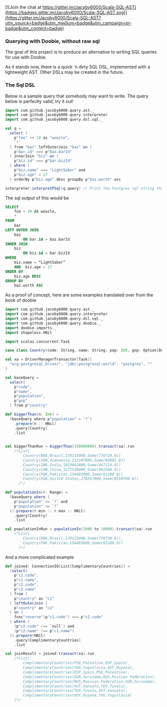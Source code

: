

[![Join the chat at https://gitter.im/Jacoby6000/Scala-SQL-AST](https://badges.gitter.im/Jacoby6000/Scala-SQL-AST.svg)](https://gitter.im/Jacoby6000/Scala-SQL-AST?utm_source=badge&utm_medium=badge&utm_campaign=pr-badge&utm_content=badge)

### Querying with Doobie, without raw sql

The goal of this project is to produce an alternative to writing SQL queries for use with Doobie.

As it stands now, there is a quick 'n dirty SQL DSL, implemented with a lightweight AST. Other DSLs may be created in the future.

### The Sql DSL

Below is a sample query that somebody may want to write. The query below is perfectly valid; try it out!

```scala
import com.github.jacoby6000.query.ast._
import com.github.jacoby6000.query.interpreter
import com.github.jacoby6000.query.dsl.sql._

val q =
  select (
    p"foo" ++ 10 as "woozle",
    `*`
  ) from "bar" leftOuterJoin "baz" on (
    p"bar.id" === p"baz.barId"
  ) innerJoin "biz" on (
    p"biz.id" === p"bar.bizId"
  ) where (
    p"biz.name" === "LightSaber" and
    p"biz.age" > 27
  ) orderBy p"biz.age".desc groupBy p"baz.worth".asc

interpreter.interpretPSql(q.query) // Print the Postgres sql string that would be created by this query
```

The sql output of this would be

```sql
SELECT
    foo + 10 AS woozle,
    *
FROM
    bar
LEFT OUTER JOIN
    baz
        ON bar.id = baz.barId
INNER JOIN
    biz
        ON biz.id = bar.bizId
WHERE
    biz.name = “LightSaber”
    AND  biz.age > 27
ORDER BY
    biz.age DESC
GROUP BY
    baz.worth ASC
```

As a proof of concept, here are some examples translated over from the book of doobie

```scala
import com.github.jacoby6000.query.ast._
import com.github.jacoby6000.query.interpreter
import com.github.jacoby6000.query.dsl.sql._
import com.github.jacoby6000.query.doobie._
import doobie.imports._
import shapeless.HNil

import scalaz.concurrent.Task

case class Country(code: String, name: String, pop: Int, gnp: Option[Double])

val xa = DriverManagerTransactor[Task](
  "org.postgresql.Driver", "jdbc:postgresql:world", "postgres", ""
)

val baseQuery =
  select(
    p"code",
    p"name",
    p"population",
    p"gnp"
  ) from p"country"

def biggerThan(n: Int) =
  (baseQuery where p"population" > `?`)
    .prepare(n :: HNil)
    .query[Country]
    .list 
    

val biggerThanRun = biggerThan(150000000).transact(xa).run
    /*List(
        Country(BRA,Brazil,170115000,Some(776739.0))
        Country(IDN,Indonesia,212107000,Some(84982.0))
        Country(IND,India,1013662000,Some(447114.0))
        Country(CHN,China,1277558000,Some(982268.0))
        Country(PAK,Pakistan,156483000,Some(61289.0))
        Country(USA,United States,278357000,Some(8510700.0))
      )*/

def populationIn(r: Range) =
  (baseQuery where (
    p"population" >= `?` and
    p"population" <= `?`
  )).prepare(r.min :: r.max :: HNil)
    .query[Country]
    .list

val populationInRun = populationIn(1000 to 10000).transact(xa).run
    /*List(
        Country(BRA,Brazil,170115000,Some(776739.0)),
        Country(PAK,Pakistan,156483000,Some(61289.0))
      )*/
```

And a more complicated example

```scala
def joined: ConnectionIO[List[ComplimentaryCountries]] =
  (select(
    p"c1.code",
    p"c1.name",
    p"c2.code",
    p"c2.name"
  ) from (
    p"country" as "c1"
  ) leftOuterJoin (
    p"country" as "c2"
  ) on (
    func"reverse"(p"c1.code") === p"c2.code"
  ) where (
    (p"c2.code" !== `null`) and
    (p"c2.name" !== p"c1.name")
  )).prepare(HNil)
    .query[ComplimentaryCountries] 
    .list

val joinResult = joined.transact(xa).run
    /*List(
        ComplimentaryCountries(PSE,Palestine,ESP,Spain),
        ComplimentaryCountries(YUG,Yugoslavia,GUY,Guyana),
        ComplimentaryCountries(ESP,Spain,PSE,Palestine),
        ComplimentaryCountries(SUR,Suriname,RUS,Russian Federation),
        ComplimentaryCountries(RUS,Russian Federation,SUR,Suriname),
        ComplimentaryCountries(VUT,Vanuatu,TUV,Tuvalu),
        ComplimentaryCountries(TUV,Tuvalu,VUT,Vanuatu),
        ComplimentaryCountries(GUY,Guyana,YUG,Yugoslavia)
    )*/

```

